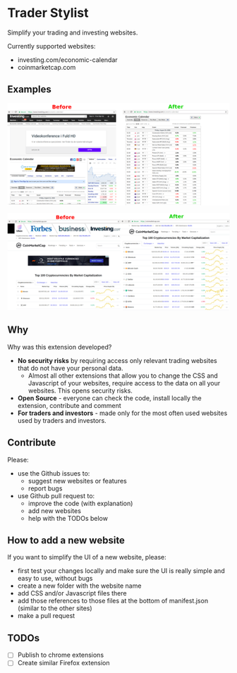 # Trader Stylist

Simplify your trading and investing websites.

Currently supported websites:
* investing.com/economic-calendar
* coinmarketcap.com

## Examples

![Investing.com Before and After](assets/investingcom-before-after.png)

![Coinmarketcap.com Before and After](assets/coinmarketcap-before-after.png)


## Why

Why was this extension developed?

* **No security risks** by requiring access only relevant trading websites that do not have your personal data.
  * Almost all other extensions that allow you to change the CSS and Javascript of your websites, require access to the data on all your websites. This opens security risks.
* **Open Source** - everyone can check the code, install locally the extension, contribute and comment
* **For traders and investors** - made only for the most often used websites used by traders and investors.

## Contribute

Please:

* use the Github issues to:
    * suggest new websites or features
    * report bugs
* use Github pull request to:
    * improve the code (with explanation)
    * add new websites
    * help with the TODOs below

## How to add a new website

If you want to simplify the UI of a new website, please:
* first test your changes locally and make sure the UI is really simple and easy to use, without bugs
* create a new folder with the website name
* add CSS and/or Javascript files there
* add those references to those files at the bottom of manifest.json (similar to the other sites)
* make a pull request

## TODOs

* [ ] Publish to chrome extensions
* [ ] Create similar Firefox extension
